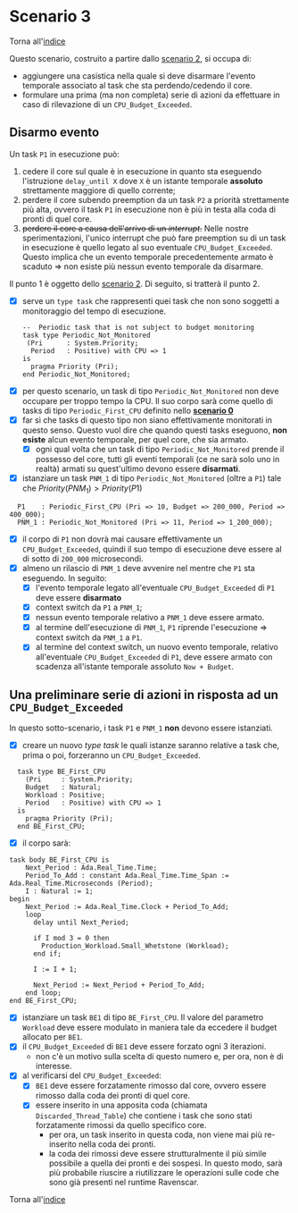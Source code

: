 # Scenario 3

Torna all'[indice](../index.md)

Questo scenario, costruito a partire dallo [scenario 2](../scenario_2/scenario_2.md), si occupa di:
- aggiungere una casistica nella quale si deve disarmare l'evento temporale associato al task che sta perdendo/cedendo il core.
- formulare una prima (ma non completa) serie di azioni da effettuare in caso di rilevazione di un `CPU_Budget_Exceeded`.

## Disarmo evento
Un task `P1` in esecuzione può:
1. cedere il core sul quale è in esecuzione in quanto sta eseguendo l'istruzione `delay_until X` dove `X` è un istante temporale **assoluto** strettamente maggiore di quello corrente;
2. perdere il core subendo preemption da un task `P2` a priorità strettamente più alta, ovvero il task `P1` in esecuzione non è più in testa alla coda di pronti di quel core.
3. ~~perdere il core a causa dell'arrivo di un *interrupt*.~~ Nelle nostre sperimentazioni, l'unico interrupt che può fare preemption su di un task in esecuzione è quello legato al suo eventuale `CPU_Budget_Exceeded`. Questo implica che un evento temporale precedentemente armato è scaduto => non esiste più nessun evento temporale da disarmare.

Il punto $1$ è oggetto dello [scenario 2](../scenario_2/scenario_2.md).
Di seguito, si tratterà il punto $2$.
- [X] serve un `type task` che rappresenti quei task che non sono soggetti a monitoraggio del tempo di esecuzione.
  ```
  --  Periodic task that is not subject to budget monitoring
  task type Periodic_Not_Monitored
   (Pri      : System.Priority;
    Period   : Positive) with CPU => 1
  is
    pragma Priority (Pri);
  end Periodic_Not_Monitored;
  ``` 
- [X] per questo scenario, un task di tipo `Periodic_Not_Monitored` non deve occupare per troppo tempo la CPU. Il suo corpo sarà come quello di tasks di tipo `Periodic_First_CPU` definito nello **[scenario 0](../scenario_0/scenario_0.md)**
- [X] far sì che tasks di questo tipo non siano effettivamente monitorati in questo senso. Questo vuol dire che quando questi tasks eseguono, **non esiste** alcun evento temporale, per quel core, che sia armato.
  - [X] ogni qual volta che un task di tipo `Periodic_Not_Monitored` prende il possesso del core, tutti gli eventi temporali (ce ne sarà solo uno in realtà) armati su quest'ultimo devono essere **disarmati**. 
- [X] istanziare un task `PNM_1` di tipo `Periodic_Not_Monitored` (oltre a `P1`) tale che $Priority(PNM_1) > Priority(P1)$

```
  P1    : Periodic_First_CPU (Pri => 10, Budget => 200_000, Period => 400_000);
  PNM_1 : Periodic_Not_Monitored (Pri => 11, Period => 1_200_000);
```
- [X] il corpo di `P1` non dovrà mai causare effettivamente un `CPU_Budget_Exceeded`, quindi il suo tempo di esecuzione deve essere al di sotto di `200_000` microsecondi.
- [X] almeno un rilascio di `PNM_1` deve avvenire nel mentre che `P1` sta eseguendo. In seguito:
  - [X] l'evento temporale legato all'eventuale `CPU_Budget_Exceeded` di `P1` deve essere **disarmato**
  - [X] context switch da `P1` a `PNM_1`;
  - [X] nessun evento temporale relativo a `PNM_1` deve essere armato.
  - [X] al termine dell'esecuzione di `PNM_1`, `P1` riprende l'esecuzione => context switch da `PNM_1` a `P1`.
  - [X] al termine del context switch, un nuovo evento temporale, relativo all'eventuale `CPU_Budget_Exceeded` di `P1`, deve essere armato con scadenza all'istante temporale assoluto `Now + Budget`.

## Una preliminare serie di azioni in risposta ad un `CPU_Budget_Exceeded`
In questo sotto-scenario, i task `P1` e `PNM_1` **non** devono essere istanziati.
- [X] creare un nuovo *type task* le quali istanze saranno relative a task che, prima o poi, forzeranno un `CPU_Budget_Exceeded`.
```
  task type BE_First_CPU
    (Pri     : System.Priority;
    Budget   : Natural;
    Workload : Positive;
    Period   : Positive) with CPU => 1
  is
    pragma Priority (Pri);
  end BE_First_CPU;
``` 
- [X] il corpo sarà:
```
task body BE_First_CPU is
    Next_Period : Ada.Real_Time.Time;
    Period_To_Add : constant Ada.Real_Time.Time_Span := Ada.Real_Time.Microseconds (Period);
    I : Natural := 1;
begin
    Next_Period := Ada.Real_Time.Clock + Period_To_Add;
    loop
      delay until Next_Period;

      if I mod 3 = 0 then
        Production_Workload.Small_Whetstone (Workload);
      end if;

      I := I + 1;

      Next_Period := Next_Period + Period_To_Add;
    end loop;
end BE_First_CPU;
```
- [X] istanziare un task `BE1` di tipo `BE_First_CPU`. Il valore del parametro `Workload` deve essere modulato in maniera tale da eccedere il budget allocato per `BE1`.
- [X] il `CPU_Budget_Exceeded` di `BE1` deve essere forzato ogni 3 iterazioni.
  - non c'è un motivo sulla scelta di questo numero e, per ora, non è di interesse.
- [X] al verificarsi del `CPU_Budget_Exceeded`:
  - [X] `BE1` deve essere forzatamente rimosso dal core, ovvero essere rimosso dalla coda dei pronti di quel core.
  - [X] essere inserito in una apposita coda (chiamata `Discarded_Thread_Table`) che contiene i task che sono stati forzatamente rimossi da quello specifico core. 
    - per ora, un task inserito in questa coda, non viene mai più re-inserito nella coda dei pronti.
    - la coda dei rimossi deve essere strutturalmente il più simile possibile a quella dei pronti e dei sospesi. In questo modo, sarà più probabile riuscire a riutilizzare le operazioni sulle code che sono già presenti nel runtime Ravenscar.

Torna all'[indice](../index.md)
